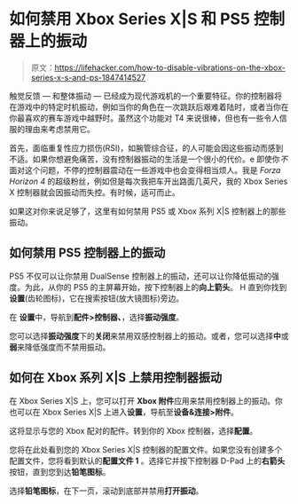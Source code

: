 # 如何禁用 Xbox Series X|S 和 PS5 控制器上的振动

> 原文：<https://lifehacker.com/how-to-disable-vibrations-on-the-xbox-series-x-s-and-ps-1847414527>

触觉反馈 — 和整体振动 — 已经成为现代游戏机的一个重要特征。你的控制器将在游戏中的特定时机振动，例如当你的角色在一次跳跃后艰难着陆时，或者当你在你最喜欢的赛车游戏中越野时。虽然这个功能对 T4 来说很棒，但也有一些令人信服的理由来考虑禁用它。



首先，面临重复性应力损伤(RSI)，如腕管综合征，的人可能会因这些振动而感到不适。如果你想避免痛苦，没有控制器振动的生活是一个很小的代价。e 即使你*不*面对这个问题，不停的控制器震动在一些游戏中也会变得相当烦人。我是 *Forza Horizon 4* 的超级粉丝，例如但是每次我把车开出路面几英尺，我的 Xbox Series X 控制器就会因振动而失控。有时候，适可而止。

如果这对你来说足够了，这里有如何禁用 PS5 或 Xbox 系列 X|S 控制器上的那些振动。

## 如何禁用 PS5 控制器上的振动

PS5 不仅可以让你禁用 DualSense 控制器上的振动，还可以让你降低振动的强度。为此，从你的 PS5 的主屏幕开始，按下控制器上的**向上箭头**。 H 直到你找到**设置**(齿轮图标)，它在搜索按钮(放大镜图标)旁边。

在 **设置**中，导航到**配件>控制器、**，选择**振动强度**。

您可以选择**振动强度**下的**关闭**来禁用双感控制器上的振动。或者，您可以选择**中**或**弱**来降低强度而不禁用振动。

## 如何在 Xbox 系列 X|S 上禁用控制器振动

在 Xbox Series X|S 上，您可以打开 **Xbox 附件**应用来禁用控制器上的振动。你也可以在 Xbox Series X|S 上进入**设置**，导航至**设备&连接>附件**。

这将显示与您的 Xbox 配对的配件。转到你的 Xbox 控制器，选择**配置**。

您将在此处看到您的 Xbox Series X|S 控制器的配置文件。如果您没有创建多个配置文件，您将看到默认的**配置文件 1** 。选择它并按下控制器 D-Pad 上的**右箭头**按钮，直到您到达**铅笔图标**。

选择**铅笔图标**，在下一页，滚动到底部并禁用**打开振动**。